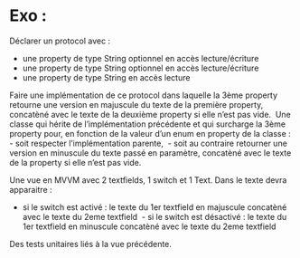 #  Exo : 

Déclarer un protocol avec  : 
 - une property de type String optionnel en accès lecture/écriture
 - une property de type String optionnel en accès lecture/écriture
 - une property de type String en accès lecture

Faire une implémentation de ce protocol dans laquelle la 3ème property retourne une version en majuscule du texte de la première property, concatèné avec le texte de la deuxième property si elle n’est pas vide.  Une classe qui hérite de l’implémentation précédente et qui surcharge la 3ème property pour, en fonction de la valeur d’un enum en property de la classe :  - soit respecter l’implémentation parente,  - soit au contraire retourner une version en minuscule du texte passé en paramètre, concatèné avec le texte de la property si elle n’est pas vide.

Une vue en MVVM avec 2 textfields, 1 switch et 1 Text. Dans le texte devra apparaitre : 
 - si le switch est activé : le texte du 1er textfield en majuscule concatèné avec le texte du 2eme textfield  - si le switch est désactivé : le texte du 1er textfield en minuscule concatèné avec le texte du 2eme textfield

Des tests unitaires liés à la vue précédente.

